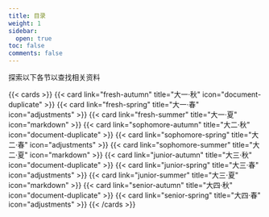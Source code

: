 ```yaml
---
title: 目录
weight: 1
sidebar:
  open: true
toc: false
comments: false
---
```


探索以下各节以查找相关资料

<!--more-->

{{< cards >}}
  {{< card link="fresh-autumn" title="大一·秋" icon="document-duplicate" >}}
  {{< card link="fresh-spring" title="大一·春" icon="adjustments" >}}
  {{< card link="fresh-summer" title="大一·夏" icon="markdown" >}}
  {{< card link="sophomore-autumn" title="大二·秋" icon="document-duplicate" >}}
  {{< card link="sophomore-spring" title="大二·春" icon="adjustments" >}}
  {{< card link="sophomore-summer" title="大二·夏" icon="markdown" >}}
  {{< card link="junior-autumn" title="大三·秋" icon="document-duplicate" >}}
  {{< card link="junior-spring" title="大三·春" icon="adjustments" >}}
  {{< card link="junior-summer" title="大三·夏" icon="markdown" >}}
  {{< card link="senior-autumn" title="大四·秋" icon="document-duplicate" >}}
  {{< card link="senior-spring" title="大四·春" icon="adjustments" >}}
{{< /cards >}}
